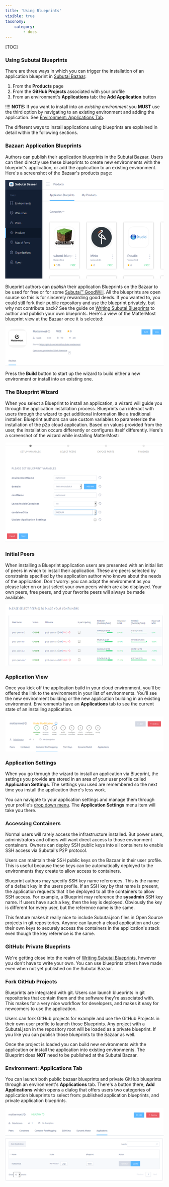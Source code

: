 ```yaml
---
title: 'Using Blueprints'
visible: true
taxonomy:
    category:
        - docs
---
```


[TOC]

### Using Subutai Blueprints


There are three ways in which you can trigger the installation of an
application blueprint in [Subutai Bazaar](https://bazaar.subutai.io):

1. From the **Products** page
2. From the **GitHub Projects** associated with your profile
3. From an environment's **Applications** tab: the **Add Application**
   button

!!!! **NOTE:** If you want to install into an _existing environment_ you **MUST** use the third option by navigating to an existing environment and adding the application. See [Environment: Applications Tab](#environment-applications-tab).

The different ways to install applications using blueprints are
explained in detail within the following sections.

### Bazaar: Application Blueprints

Authors can publish their application blueprints in the Subutai Bazaar. Users can then directly use these blueprints to create new environments with the blueprint's
application, or add the application to an existing environment. Here's a
screenshot of the Bazaar's products page:

![Products Page](products-page.png)

Blueprint authors can _publish_ their application Blueprints on the
Bazaar to be used for free or for some [Subutai™ 
GoodWill](../../using-bazaar/goodwill). All the blueprints are open source so this is for sincerely rewarding good deeds. If you wanted to, you could still fork their
public repository and use the blueprint privately, but why not
contribute back? See the guide on [Writing Subutai
Blueprints](../create-blueprints) to author and publish your own blueprints. Here's a view of the MatterMost blueprint view at the Bazaar once it is selected:

![Mattermost Blueprint](mattermost.png)

Press the __Build__ button to start up the wizard to build either a new
environment or install into an existing one.

### The Blueprint Wizard

When you select a Blueprint to install an application, a wizard will
guide you through the application installation process. Blueprints can
interact with users through the wizard to get additional information
like a traditional installer. Blueprint authors can use custom
variables to parameterize the installation of the p2p cloud application.
Based on values provided from the user, the installation occurs
differently or configures itself differently. Here's a screenshot of the
wizard while installing MatterMost:

![Blueprint Wizard](wizard.png)

### Initial Peers

When installing a Blueprint application users are presented with an
initial list of peers in which to install their application. These
are peers selected by constraints specified by the application author
who knows about the needs of the application. Don't worry:
you can adapt the environment as you please later on or just select your
own peers which are also displayed. Your own peers, free peers, and your favorite peers will always be made available.

![List of Peers](peers.png)

### Application View

Once you kick off the application build in your cloud environment,
you'll be offered the link to the environment in your list of
environments. You'll see the new environment building or the new
application building in an existing environment. Environments have an
**Applications** tab to see the current state of an installing application.

![Installing](installing.png)

### Application Settings

When you go through the wizard to install an application via Blueprint,
the settings you provide are stored in an area of your user profile
called **Application Settings**. The settings you used are remembered so
the next time you install the application there's less work.

You can navigate to your application settings and manage them through
your profile's [drop down menu](../../using-bazaar/user-menu). The **Application Settings** menu item
will take you there.

### Accessing Containers

Normal users will rarely access the infrastructure installed. But
power users, administrators and others will want direct access to those
environment containers. Owners can deploy SSH public keys into all
containers to enable SSH access via Subutai's P2P protocol.

Users can maintain their SSH public keys on the Bazaar in their user
profile. This is useful because these keys can be automatically deployed
to the environments they create to allow access to containers.

Blueprint authors may specify SSH key name references. This is the name
of a default key in the users profile. If an SSH key by that name is
present, the application requests that it be deployed to all the
containers to allow SSH access. For example, a Blueprint may reference
the **sysadmin** SSH key name. If users have such a key, then the key is
deployed. Obviously the key is different for every user, but the
reference name is the same.

This feature makes it really nice to include Subutai.json files in Open
Source projects in git repositories. Anyone can launch a cloud
application and use their own keys to securely access the containers in
the application's stack even though the key reference is the same.

### GitHub: Private Blueprints

We're getting close into the realm of [Writing Subutai
Blueprints](../create-blueprints), however you don't have to write your own. You can use blueprints others have made even when not yet published on the Subutai Bazaar.

### Fork GitHub Projects

Blueprints are integrated with git. Users can launch blueprints in git
repositories that contain them and the software they're associated with.
This makes for a very nice workflow for developers, and makes it easy
for newcomers to use the application.

Users can fork GitHub projects for example and use the GitHub Projects
in their own user profile to launch those Blueprints. Any project with a Subutai.json in the repository root will be loaded as a private blueprint. If you
like you can publish those blueprints to the Bazaar as well.

Once the project is loaded you can build new environments with the
application or install the application into existing environments. The
Blueprint does **NOT** need to be published at the Subutai Bazaar.

### Environment: Applications Tab

You can launch both public bazaar blueprints and private GitHub
blueprints through an environment's **Applications** tab. There's a
button there, **Add Applications** which opens a dialog that offers
users two categories of application blueprints to select from: published
application blueprints, and private application blueprints.

![Applications Tab](applications.png)